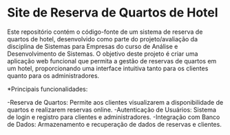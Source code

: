 # Site de Reserva de Quartos de Hotel

Este repositório contém o código-fonte de um sistema de reserva de quartos de hotel, desenvolvido como parte do projeto/avaliação da disciplina de Sistemas para Empresas do curso de Análise e Desenvolvimento de Sistemas. O objetivo deste projeto é criar uma aplicação web funcional que permita a gestão de reservas de quartos em um hotel, proporcionando uma interface intuitiva tanto para os clientes quanto para os administradores.

*Principais funcionalidades:

-Reserva de Quartos: Permite aos clientes visualizarem a disponibilidade de quartos e realizarem reservas online.
-Autenticação de Usuários: Sistema de login e registro para clientes e administradores.
-Integração com Banco de Dados: Armazenamento e recuperação de dados de reservas e clientes.
